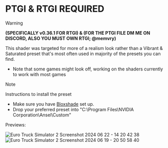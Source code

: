 # PTGI & RTGI REQUIRED 
> [!WARNING]
> **(SPECIFICALLY v0.36.1 FOR RTGI) & (FOR THE PTGI FILE DM ME ON DISCORD, ALSO YOU MUST OWN RTGI; @memvry)**

This shader was targeted for more of a realism look rather than a Vibrant & Saturated preset that's most often used in majority of the presets you can find.
- Note that some games might look off, working on the shaders currently to work with most games

> [!NOTE]
> Instructions to install the preset
- Make sure you have [Bloxshade](https://bloxshade.com/) set up.
- Drop your preferred preset into "C:\Program Files\NVIDIA Corporation\Ansel\Custom"
  
Previews:

![Euro Truck Simulator 2 Screenshot 2024 06 22 - 14 20 42 38](https://github.com/memvry/Saturn-Shaders/assets/173534827/174321dd-10ad-4186-844a-4ad56bce39df)
![Euro Truck Simulator 2 Screenshot 2024 06 19 - 20 50 58 40](https://github.com/memvry/Saturn-Shaders/assets/173534827/2abeb940-ff75-4c98-892f-c144869b3cb6)
